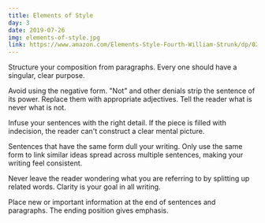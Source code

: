 ```yaml
---
title: Elements of Style
day: 3
date: 2019-07-26
img: elements-of-style.jpg
link: https://www.amazon.com/Elements-Style-Fourth-William-Strunk/dp/020530902X/
---
```


Structure your composition from paragraphs. Every one should have a singular,
clear purpose.

Avoid using the negative form. "Not" and other denials strip the sentence of its
power. Replace them with appropriate adjectives. Tell the reader what is never what
is not.

Infuse your sentences with the right detail. If the piece is filled with
indecision, the reader can't construct a clear mental picture.

Sentences that have the same form dull your writing. Only use the same form to
link similar ideas spread across multiple sentences, making your writing feel
consistent.

Never leave the reader wondering what you are referring to by splitting up
related words. Clarity is your goal in all writing.

Place new or important information at the end of sentences and paragraphs. The
ending position gives emphasis.
